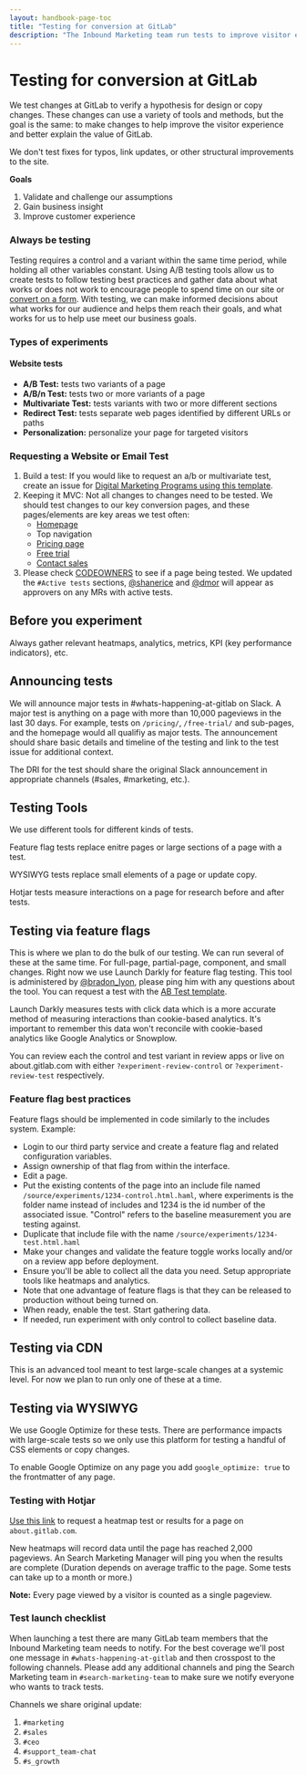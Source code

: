 ```yaml
---
layout: handbook-page-toc
title: "Testing for conversion at GitLab"
description: "The Inbound Marketing team run tests to improve visitor experience and conversion rate across about.gitlab.com."
---
```


# Testing for conversion at GitLab

We test changes at GitLab to verify a hypothesis for design or copy changes. These changes can use a variety of tools and methods, but the goal is the same: to make changes to help improve the visitor experience and better explain the value of GitLab.

We don't test fixes for typos, link updates, or other structural improvements to the site. 

**Goals**

1. Validate and challenge our assumptions
1. Gain business insight
1. Improve customer experience

### Always be testing
Testing requires a control and a variant within the same time period, while holding all other variables constant. Using A/B testing tools allow us to create tests to follow testing best practices and gather data about what works or does not work to encourage people to spend time on our site or [convert on a form](/handbook/sales/field-operations/gtm-resources/). With testing, we can make informed decisions about what works for our audience and helps them reach their goals, and what works for us to help use meet our business goals.

### Types of experiments

#### Website tests

* **A/B Test:** tests two variants of a page
* **A/B/n Test:** tests two or more variants of a page
* **Multivariate Test:** tests variants with two or more different sections
* **Redirect Test:** tests separate web pages identified by different URLs or paths
* **Personalization:** personalize your page for targeted visitors

### Requesting a Website or Email Test

1. Build a test: If you would like to request an a/b or multivariate test, create an issue for [Digital Marketing Programs using this template](https://gitlab.com/gitlab-com/marketing/growth-marketing/growth/issues/new?issuable_template=ab-test).
1. Keeping it MVC: Not all changes to changes need to be tested. We should test changes to our key conversion pages, and these pages/elements are key areas we test often:
    * [Homepage](/)
    * Top navigation
    * [Pricing page](/pricing/)
    * [Free trial](/free-trial/)
    * [Contact sales](/sales/)
1. Please check [CODEOWNERS](https://gitlab.com/gitlab-com/www-gitlab-com/-/blob/master/.gitlab/CODEOWNERS) to see if a page being tested. We updated the `#Active tests` sections, [@shanerice](https://gitlab.com/shanerice) and [@dmor](https://gitlab.com/dmor) will appear as approvers on any MRs with active tests.

## Before you experiment

Always gather relevant heatmaps, analytics, metrics, KPI (key performance indicators), etc.

## Announcing tests

We will announce major tests in #whats-happening-at-gitlab on Slack. A major test is anything on a page with more than 10,000 pageviews in the last 30 days. For example, tests on `/pricing/`, `/free-trial/` and sub-pages, and the homepage would all qualifiy as major tests. The announcement should share basic details and timeline of the testing and link to the test issue for additional context.

The DRI for the test should share the original Slack announcement in appropriate channels (#sales, #marketing, etc.). 

## Testing Tools

We use different tools for different kinds of tests. 

Feature flag tests replace enitre pages or large sections of a page with a test.

WYSIWYG tests replace small elements of a page or update copy.

Hotjar tests measure interactions on a page for research before and after tests.

## Testing via feature flags

This is where we plan to do the bulk of our testing. We can run several of these at the same time. For full-page, partial-page, component, and small changes. Right now we use Launch Darkly for feature flag testing. This tool is administered by [@bradon_lyon](https://gitlab.com/brandon_lyon), please ping him with any questions about the tool. You can request a test with the [AB Test template](https://gitlab.com/gitlab-com/marketing/growth-marketing/growth/issues/new?issuable_template=ab-test).

Launch Darkly measures tests with click data which is a more accurate method of measuring interactions than cookie-based analytics. It's important to remember this data won't reconcile with cookie-based analytics like Google Analytics or Snowplow.

You can review each the control and test variant in review apps or live on about.gitlab.com with either `?experiment-review-control` or `?experiment-review-test` respectively.

### Feature flag best practices

Feature flags should be implemented in code similarly to the includes system. Example:

* Login to our third party service and create a feature flag and related configuration variables.
* Assign ownership of that flag from within the interface.
* Edit a page.
* Put the existing contents of the page into an include file named `/source/experiments/1234-control.html.haml`, where experiments is the folder name instead of includes and 1234 is the id number of the associated issue. "Control" refers to the baseline measurement you are testing against.
* Duplicate that include file with the name `/source/experiments/1234-test.html.haml`
* Make your changes and validate the feature toggle works locally and/or on a review app before deployment.
* Ensure you'll be able to collect all the data you need. Setup appropriate tools like heatmaps and analytics.
* Note that one advantage of feature flags is that they can be released to production without being turned on.
* When ready, enable the test. Start gathering data.
* If needed, run experiment with only control to collect baseline data.

## Testing via CDN

This is an advanced tool meant to test large-scale changes at a systemic level. For now we plan to run only one of these at a time.

## Testing via WYSIWYG

We use Google Optimize for these tests. There are performance impacts with large-scale tests so we only use this platform for testing a handful of CSS elements or copy changes.

To enable Google Optimize on any page you add `google_optimize: true` to the frontmatter of any page.

### Testing with Hotjar

[Use this link](https://gitlab.com/gitlab-com/marketing/growth-marketing/growth/-/issues/new?issuable_template=hotjar-heatmap-request) to request a heatmap test or results for a page on `about.gitlab.com`.

New heatmaps will record data until the page has reached 2,000 pageviews. An Search Marketing Manager will ping you when the results are complete (Duration depends on average traffic to the page. Some tests can take up to a month or more.)

**Note:** Every page viewed by a visitor is counted as a single pageview.

### Test launch checklist

When launching a test there are many GitLab team members that the Inbound Marketing team needs to notify. For the best coverage we'll post one message in `#whats-happening-at-gitlab` and then crosspost to the following channels. Please add any additional channels and ping the Search Marketing team in `#search-marketing-team` to make sure we notify everyone who wants to track tests.

Channels we share original update:

1. `#marketing`
1. `#sales`
1. `#ceo`
1. `#support_team-chat`
1. `#s_growth`
